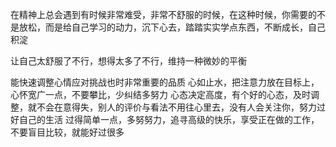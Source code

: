 在精神上总会遇到有时候非常难受，非常不舒服的时候，在这种时候，你需要的不是放松，而是给自己学习的动力，沉下心去，踏踏实实学点东西，不断成长，自己积淀

让自己太舒服了不行，想得太多了不行，维持一种微妙的平衡

能快速调整心情应对挑战也时非常重要的品质
心如止水，把注意力放在目标上，心怀宽广一点，不要攀比，少纠结多努力
心态决定高度，有个好的心态，及时调整，就不会在意得失，别人的评价与看法不用往心里去，没有人会关注你，努力过好自己的生活
过得简单一点，多努努力，追寻高级的快乐，享受正在做的工作，不要盲目比较，就能好过很多